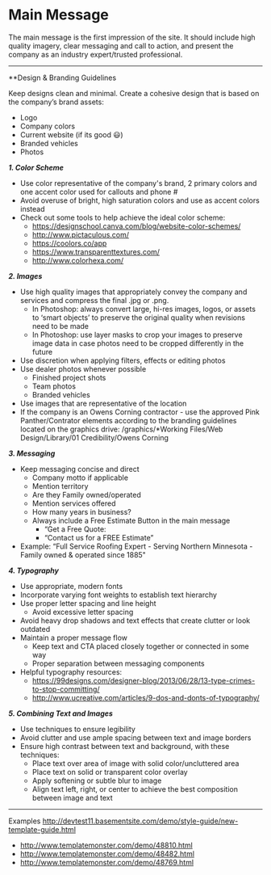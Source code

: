 # Main Message

The main message is the first impression of the site. It should include high quality imagery, clear messaging and call to action, and present the company as an industry expert/trusted professional.


----------
**Design & Branding Guidelines

Keep designs clean and minimal. Create a cohesive design that is based on the company’s brand assets:

- Logo
- Company colors
- Current website (if its good 😃)
- Branded vehicles
- Photos

***1. Color Scheme***
  - Use color representative of the company's brand, 2 primary colors and one accent color used for callouts and phone #
  - Avoid overuse of bright, high saturation colors and use as accent colors instead
  - Check out some tools to help achieve the ideal color scheme:
    - https://designschool.canva.com/blog/website-color-schemes/
    - http://www.pictaculous.com/
    - https://coolors.co/app
    - https://www.transparenttextures.com/
    - http://www.colorhexa.com/

***2. Images***
  - Use high quality images that appropriately convey the company and services and compress the final .jpg or .png.
    - In Photoshop: always convert large, hi-res images, logos, or assets to ‘smart objects’ to preserve the original quality when revisions need to be made
    - In Photoshop: use layer masks to crop your images to preserve image data in case photos need to be cropped differently in the future
  - Use discretion when applying filters, effects or editing photos
  - Use dealer photos whenever possible
    - Finished project shots
    - Team photos
    - Branded vehicles 
  - Use images that are representative of the location
  - If the company is an Owens Corning contractor - use the approved Pink Panther/Contrator elements according to the branding guidelines located on the graphics drive:
    /graphics/*Working Files/Web Design/Library/01 Credibility/Owens Corning


***3. Messaging***
  - Keep messaging concise and direct 
    - Company motto if applicable
    - Mention territory
    - Are they Family owned/operated
    - Mention services offered
    - How many years in business?
    - Always include a Free Estimate Button in the main message
      - “Get a Free Quote:
      - “Contact us for a FREE Estimate”
  - Example:
      “Full Service Roofing Expert - Serving Northern Minnesota - Family owned & operated since 1885"


***4. Typography***
  - Use appropriate, modern fonts
  - Incorporate varying font weights to establish text hierarchy
  - Use proper letter spacing and line height
    - Avoid excessive letter spacing
  - Avoid heavy drop shadows and text effects that create clutter or look outdated
  - Maintain a proper message flow
    - Keep text and CTA placed closely together or connected in some way
    - Proper separation between messaging components
  - Helpful typography resources:
    - https://99designs.com/designer-blog/2013/06/28/13-type-crimes-to-stop-committing/
    - http://www.ucreative.com/articles/9-dos-and-donts-of-typography/


***5. Combining Text and Images***
  - Use techniques to ensure legibility
  - Avoid clutter and use ample spacing between text and image borders
  - Ensure high contrast between text and background, with these techniques:
      - Place text over area of image with solid color/uncluttered area
      - Place text on solid or transparent color overlay
      - Apply softening or subtle blur to image
      - Align text left, right, or center to achieve the best composition between image and text


----------

Examples
http://devtest11.basementsite.com/demo/style-guide/new-template-guide.html

- http://www.templatemonster.com/demo/48810.html
- http://www.templatemonster.com/demo/48482.html
- http://www.templatemonster.com/demo/48769.html
